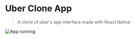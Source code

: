 # Uber Clone App

> A clone of uber's app interface made with React Native

![App running](img/uberapp.gif)

